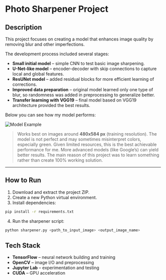 # Photo Sharpener Project

## Description
This project focuses on creating a model that enhances image quality by removing blur and other imperfections.  

The development process included several stages:  
- **Small initial model** – simple CNN to test basic image sharpening.  
- **U-Net-like model** – encoder-decoder with skip connections to capture local and global features.  
- **ResUNet model** – added residual blocks for more efficient learning of corrections.  
- **Improved data preparation** – original model learned only one type of blur, so randomness was added in preprocessing to generalize better.  
- **Transfer learning with VGG19** – final model based on VGG19 architecture provided the best results.  

Below you can see how my model performs:

![Model Example](examples/examples2.png)  

>  Works best on images around **480x584 px** (training resolution). The model is not perfect and may sometimes misinterpret colors, especially green. Given limited resources, this is the best achievable performance for me. More advanced models (like Google’s) can yield better results. The main reason of this project was to learn something rather than create 100% working solution.

---

## How to Run

1. Download and extract the project ZIP.  
2. Create a new Python virtual environment.  
3. Install dependencies:  
```bash
pip install -r requirements.txt
```
4. Run the sharpener script:
```bash
python sharpener.py <path_to_input_image> <output_image_name>
```

## Tech Stack

- **TensorFlow** – neural network building and training  
- **OpenCV** – image I/O and preprocessing  
- **Jupyter Lab** – experimentation and testing  
- **CUDA** – GPU acceleration
